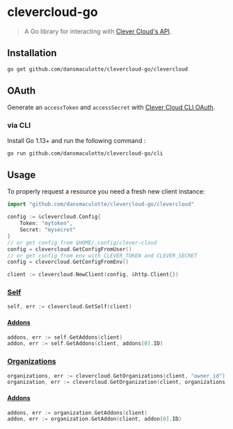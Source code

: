 # clevercloud-go

> A Go library for interacting with [Clever Cloud's API](https://www.clever-cloud.com/doc/clever-cloud-apis/cc-api/).

## Installation

```bash
go get github.com/dansmaculotte/clevercloud-go/clevercloud
```

## OAuth

Generate an `accessToken` and `accessSecret` with [Clever Cloud CLI OAuth](https://console.clever-cloud.com/cli-oauth).

### via CLI

Install Go 1.13+ and run the following command :

```bash
go run github.com/dansmaculotte/clevercloud-go/cli
```

## Usage

To properly request a resource you need a fresh new client instance:

```go
import "github.com/dansmaculotte/clevercloud-go/clevercloud"

config := &clevercloud.Config{
    Token: "mytoken",
    Secret: "mysecret"
}
// or get config from $HOME/.config/clever-cloud
config = clevercloud.GetConfigFromUser()
// or get config from env with CLEVER_TOKEN and CLEVER_SECRET
config = clevercloud.GetConfigFromEnv()

client := clevercloud.NewClient(config, &http.Client{})
```

### [Self](https://www.clever-cloud.com/doc/api/#!/self)

```go
self, err := clevercloud.GetSelf(client)
```

#### [Addons](https://www.clever-cloud.com/doc/api/#!/addons)

```go
addons, err := self.GetAddons(client)
addon, err := self.GetAddons(client, addons[0].ID)
```

### [Organizations](https://www.clever-cloud.com/doc/api/#!/organisations)

```go
organizations, err := clevercloud.GetOrganizations(client, "owner_id")
organization, err := clevercloud.GetOrganization(client, organizations[0].ID)
```

#### [Addons](https://www.clever-cloud.com/doc/api/#!/addons)

```go
addons, err := organization.GetAddons(client)
addon, err := organization.GetAddon(client, addon[0].ID)
```